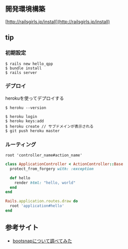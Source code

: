 ## 開発環境構築

[http://railsgirls.jp/install](http://railsgirls.jp/install)

## tip

### 初期設定

```
$ rails new hello_qpp
$ bundle install
$ rails server
```

### デプロイ

herokuを使ってデプロイする

```terminal:herokuがインストールされてるか確認
$ heroku --version
```

```terminal:デプロイ
$ heroku login
$ heroku keys:add
$ heroku create // サブドメインが表示される
$ git push heroku master
```

### ルーティング

```ruby:ルーティング方法
root 'controller_name#action_name'
```

```ruby:application_controller.rb
class ApplicationController < ActionController::Base
  protect_from_forgery with: :exception

  def hello
    render html: "hello, world"
  end
end
```

```ruby:routes.rb
Rails.application.routes.draw do
  root 'application#hello'
end
```

## 参考サイト

- [bootsnapについて調べてみた](https://qiita.com/Daniel_Nakano/items/aadeaa7ae4e227b73878)
